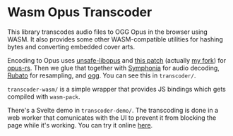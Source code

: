 # Wasm Opus Transcoder

This library transcodes audio files to OGG Opus in the browser using WASM.
It also provides some other WASM-compatible utilities for hashing bytes and converting embedded cover arts.

Encoding to Opus uses [unsafe-libopus](https://github.com/DCNick3/unsafe-libopus)
and [this patch](https://github.com/DCNick3/opus-rs/tree/unsafe-libopus)
(actually [my fork](https://github.com/fractalbeauty/opus-rs/tree/unsafe-libopus))
for [opus-rs](https://github.com/SpaceManiac/opus-rs).
Then we glue that together with [Symphonia](https://github.com/pdeljanov/Symphonia) for audio decoding,
[Rubato](https://github.com/HEnquist/rubato) for resampling,
and [ogg](https://github.com/RustAudio/ogg).
You can see this in `transcoder/`.

`transcoder-wasm/` is a simple wrapper that provides JS bindings which gets compiled with `wasm-pack`.

There's a Svelte demo in `transcoder-demo/`.
The transcoding is done in a web worker that comunicates with the UI to prevent it from blocking the page while it's working.
You can try it online [here](https://fractalbeauty.github.io/wasm-opus-transcoder/).
